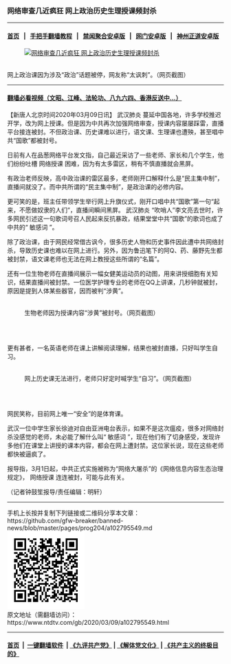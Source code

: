 ### 网络审查几近疯狂 网上政治历史生理授课频封杀
------------------------

#### [首页](https://github.com/gfw-breaker/banned-news/blob/master/README.md) &nbsp;&nbsp;|&nbsp;&nbsp; [手把手翻墙教程](https://github.com/gfw-breaker/guides/wiki) &nbsp;&nbsp;|&nbsp;&nbsp; [禁闻聚合安卓版](https://github.com/gfw-breaker/bn-android) &nbsp;&nbsp;|&nbsp;&nbsp; [网门安卓版](https://github.com/oGate2/oGate) &nbsp;&nbsp;|&nbsp;&nbsp; [神州正道安卓版](https://github.com/SzzdOgate/update) 



<div><div class="featured_image">
 <a href="https://i.ntdtv.com/assets/uploads/2020/03/m0309-ql1p2-3.jpg" target="_blank">
  <figure>
   <img alt="网络审查几近疯狂 网上政治历史生理授课频封杀" src="https://i.ntdtv.com/assets/uploads/2020/03/m0309-ql1p2-3-800x450.jpg"/>
  </figure><br/>
 </a>
 <span class="caption">
  网上政治课因为涉及“政治”话题被停，网友称“太讽刺”。（网页截图）
 </span>
</div>
</div><hr/>

#### [翻墙必看视频（文昭、江峰、法轮功、八九六四、香港反送中...）](https://github.com/gfw-breaker/banned-news/blob/master/pages/link3.md)

<div><div class="post_content" itemprop="articleBody">
 <p>
  【新唐人北京时间2020年03月09日讯】
  <ok href="https://www.ntdtv.com/gb/武汉肺炎.htm">
   武汉肺炎
  </ok>
  蔓延中国各地，许多学校推迟开学，改为网上授课。但是因为中共再次加强网络审查，授课内容屡屡踩雷，直播平台接连被封。不但政治课、历史课难以进行，语文课、生理课也遭殃，甚至唱中共“国歌”都被封号。
 </p>
 <p>
  日前有人在品葱网络平台发文指，自己最近采访了一些老师、家长和几个学生，他们纷纷吐槽
  <ok href="https://www.ntdtv.com/gb/网络授课.htm">
   网络授课
  </ok>
  困难，因为有太多雷区，稍有不慎直播就会黑屏。
 </p>
 <p>
  有政治老师反映，高中政治课的雷区最多，老师刚开口解释什么是“民主集中制”，直播间就没了。而中共所谓的“民主集中制”，是政治课的必修内容。
 </p>
 <p>
  更可笑的是，班主任带领学生举行网上升旗仪式，刚开口唱中共“国歌”第一句“起来，不愿做奴隶的人们”，直播间瞬间黑屏。
  <ok href="https://www.ntdtv.com/gb/武汉肺炎.htm">
   武汉肺炎
  </ok>
  “吹哨人”李文亮去世时，许多网民引述这一句歌词号召人民起来反抗暴政，结果堂堂中共“国歌”的歌词也成了中共的“
  <ok href="https://www.ntdtv.com/gb/敏感词.htm">
   敏感词
  </ok>
  ”。
 </p>
 <p>
  除了政治课，由于网民经常借古讽今，很多历史人物和历史事件因此遭中共网络封杀，导致历史课也难以在网上进行。另外，因为鲁迅笔下的阿Q、药、藤野先生都被封禁，语文课老师也无法在网上教授这些所谓的“名篇”。
 </p>
 <p>
  还有一位生物老师在直播间展示一幅女健美运动员的动图，用来讲授细胞有关知识，结果直播间被封禁。一位医学护理专业的老师在QQ上讲课，几秒钟就被封，原因是提到人体某些器官，因而被判“涉黄”。
 </p>
 <figure class="wp-caption aligncenter" id="attachment_102795559" style="width: 600px">
  <img alt="" class="size-medium wp-image-102795559" src="https://i.ntdtv.com/assets/uploads/2020/03/m0309-ql1p4-600x464.jpg">
   <br/><figcaption class="wp-caption-text">
    生物老师因为授课内容“涉黄”被封号。（网页截图）
   </figcaption><br/>
  </img>
 </figure><br/>
 <p>
  更有甚者，一名英语老师在课上讲解阅读理解，结果也被封直播，只好叫学生自习。
 </p>
 <figure class="wp-caption aligncenter" id="attachment_102795564" style="width: 600px">
  <img alt="" class="size-medium wp-image-102795564" src="https://i.ntdtv.com/assets/uploads/2020/03/Untitled-1-copy-3-600x774.jpg">
   <br/><figcaption class="wp-caption-text">
    网上历史课无法进行，老师只好定时喊学生“自习”。（网页截图）
   </figcaption><br/>
  </img>
 </figure><br/>
 <p>
  网民笑称，目前网上唯一“安全”的是体育课。
 </p>
 <p>
  武汉一位中学生家长徐迪对自由亚洲电台表示，如果不是这次瘟疫，很多对网络封杀没感觉的老师，未必能了解什么叫“
  <ok href="https://www.ntdtv.com/gb/敏感词.htm">
   敏感词
  </ok>
  ”，现在他们有了切身感受，发现许多他们在课堂上讲授的课本内容，都会在网上遭封禁。这位家长说，现在这些老师都快被逼疯了。
 </p>
 <p>
  报导指，3月1日起，中共正式实施被称为“网络大屠杀”的《网络信息内容生态治理规定》，
  <ok href="https://www.ntdtv.com/gb/网络授课.htm">
   网络授课
  </ok>
  连连被封，可能与此有关。
 </p>
 <p>
  （记者钟鼓笙报导/责任编辑：明轩）
 </p>
 <div class="single_ad">
 </div>
</div>
</div>
<hr/>
手机上长按并复制下列链接或二维码分享本文章：<br/>
https://github.com/gfw-breaker/banned-news/blob/master/pages/prog204/a102795549.md <br/>
<a href='https://github.com/gfw-breaker/banned-news/blob/master/pages/prog204/a102795549.md'><img src='https://github.com/gfw-breaker/banned-news/blob/master/pages/prog204/a102795549.md.png'/></a> <br/>
原文地址（需翻墙访问）：https://www.ntdtv.com/gb/2020/03/09/a102795549.html


------------------------
#### [首页](https://github.com/gfw-breaker/banned-news/blob/master/README.md) &nbsp;|&nbsp; [一键翻墙软件](https://github.com/gfw-breaker/nogfw/blob/master/README.md) &nbsp;| [《九评共产党》](https://github.com/gfw-breaker/9ping.md/blob/master/README.md#九评之一评共产党是什么) | [《解体党文化》](https://github.com/gfw-breaker/jtdwh.md/blob/master/README.md) | [《共产主义的终极目的》](https://github.com/gfw-breaker/gczydzjmd.md/blob/master/README.md)


<img src='http://gfw-breaker.win/banned-news/pages/prog204/a102795549.md' width='0px' height='0px'/>